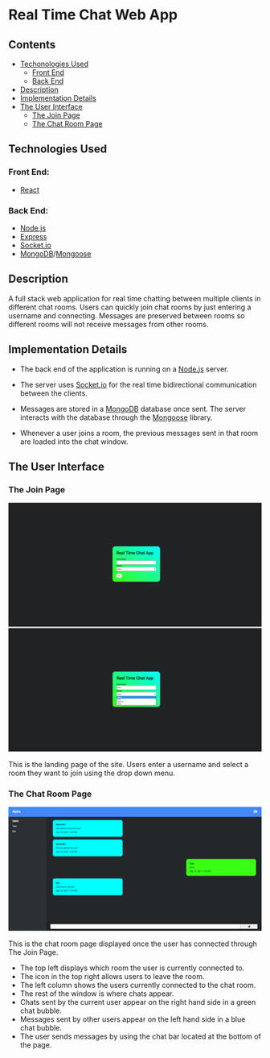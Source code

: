 # Real Time Chat Web App

## Contents

- [Techonologies Used](#technologies-used)
    - [Front End](#front-end)
    - [Back End](#front-end)
- [Description](#description)
- [Implementation Details](#implementation-details)
- [The User Interface](#the-user-interface)
    - [The Join Page](#the-join-page)
    - [The Chat Room Page](#the-chat-room-page)

## Technologies Used

### Front End:
- [React](https://reactjs.org/)
### Back End:
- [Node.js](https://nodejs.org/en/)
- [Express](https://expressjs.com/)
- [Socket.io](https://socket.io/)
- [MongoDB](https://www.mongodb.com/)/[Mongoose](https://mongoosejs.com/docs/)

## Description

A full stack web application for real time chatting between multiple clients in different chat rooms. Users can quickly join chat rooms by just entering a username and connecting. Messages are preserved between rooms so different rooms will not receive messages from other rooms.

## Implementation Details
- The back end of the application is running on a [Node.js](https://nodejs.org/en/) server.

- The server uses [Socket.io](https://socket.io/) for the real time bidirectional communication between the clients.

- Messages are stored in a [MongoDB](https://www.mongodb.com/) database once sent. The server interacts with the database through the [Mongoose](https://mongoosejs.com/docs/) library.

- Whenever a user joins a room, the previous messages sent in that room are loaded into the chat window.

## The User Interface

### The Join Page

<img src="https://github.com/tyler-austick-1/real-time-chat-app/blob/main/images/join_page.png" alt="Join Page">

<img src="https://github.com/tyler-austick-1/real-time-chat-app/blob/main/images/join_page_selection.png" alt="Join Page Selection">

This is the landing page of the site. Users enter a username and select a room they want to join using the drop down menu.

### The Chat Room Page

<img src="https://github.com/tyler-austick-1/real-time-chat-app/blob/main/images/chat_room_page.png" alt="Chat Page">

This is the chat room page displayed once the user has connected through The Join Page. 

- The top left displays which room the user is currently connected to. 
- The icon in the top right allows users to leave the room. 
- The left column shows the users currently connected to the chat room. 
- The rest of the window is where chats appear. 
- Chats sent by the current user appear on the right hand side in a green chat bubble. 
- Messages sent by other users appear on the left hand side in a blue chat bubble. 
- The user sends messages by using the chat bar located at the bottom of the page.
